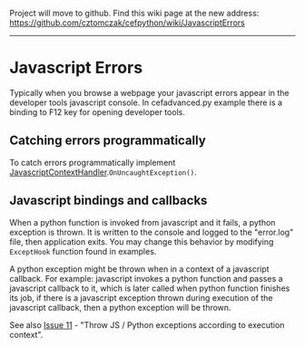 Project will move to github. Find this wiki page at the new address: https://github.com/cztomczak/cefpython/wiki/JavascriptErrors


---


# Javascript Errors #

Typically when you browse a webpage your javascript errors appear in the developer tools javascript console. In cefadvanced.py example there is a binding to F12 key for opening developer tools.

## Catching errors programmatically ##

To catch errors programmatically implement [JavascriptContextHandler](JavascriptContextHandler.md).`OnUncaughtException()`.

## Javascript bindings and callbacks ##

When a python function is invoked from javascript and it fails, a python exception is thrown. It is written to the console and logged to the "error.log" file, then application exits. You may change this behavior by modifying `ExceptHook` function found in examples.

A python exception might be thrown when in a context of a javascript callback. For example: javascript invokes a python function and passes a javascript callback to it, which is later called when python function finishes its job, if there is a javascript exception thrown during execution of the javascript callback, then a python exception will be thrown.

See also [Issue 11](https://code.google.com/p/cefpython/issues/detail?id=11) - "Throw JS / Python exceptions according to execution context".